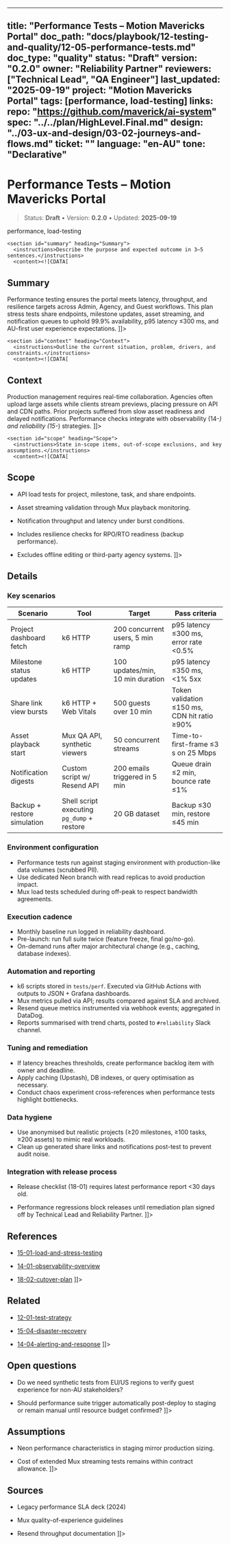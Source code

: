 <!-- ai:managed start file="docs/playbook/12-testing-and-quality/12-05-performance-tests.md" responsibility="docs" strategy="replace" -->
---
title: "Performance Tests – Motion Mavericks Portal"
doc_path: "docs/playbook/12-testing-and-quality/12-05-performance-tests.md"
doc_type: "quality"
status: "Draft"
version: "0.2.0"
owner: "Reliability Partner"
reviewers: ["Technical Lead", "QA Engineer"]
last_updated: "2025-09-19"
project: "Motion Mavericks Portal"
tags: [performance, load-testing]
links:
  repo: "https://github.com/maverick/ai-system"
  spec: "../../plan/HighLevel.Final.md"
  design: "../03-ux-and-design/03-02-journeys-and-flows.md"
  ticket: "<PLACEHOLDER>"
language: "en-AU"
tone: "Declarative"
---

# Performance Tests – Motion Mavericks Portal

> Status: **Draft** • Version: **0.2.0** • Updated: **2025-09-19**

<doc xmlns="urn:docs:universal"
     type="quality"
     path="docs/playbook/12-testing-and-quality/12-05-performance-tests.md"
     version="0.2.0"
     status="Draft"
     owner="Reliability Partner">

  <meta>
    <link rel="repo" href="https://github.com/maverick/ai-system"/>
    <link rel="spec" href="../../plan/HighLevel.Final.md"/>
    <link rel="design" href="../03-ux-and-design/03-02-journeys-and-flows.md"/>
    <tags>performance, load-testing</tags>
  </meta>

  <sections>

    <section id="summary" heading="Summary">
      <instructions>Describe the purpose and expected outcome in 3–5 sentences.</instructions>
      <content><![CDATA[
## Summary
Performance testing ensures the portal meets latency, throughput, and resilience targets across Admin, Agency, and Guest workflows. This plan stress tests share endpoints, milestone updates, asset streaming, and notification queues to uphold 99.9% availability, p95 latency ≤300 ms, and AU-first user experience expectations.
]]></content>
    </section>

    <section id="context" heading="Context">
      <instructions>Outline the current situation, problem, drivers, and constraints.</instructions>
      <content><![CDATA[
## Context
Production management requires real-time collaboration. Agencies often upload large assets while clients stream previews, placing pressure on API and CDN paths. Prior projects suffered from slow asset readiness and delayed notifications. Performance checks integrate with observability (14-*) and reliability (15-*) strategies.
]]></content>
    </section>

    <section id="scope" heading="Scope">
      <instructions>State in-scope items, out-of-scope exclusions, and key assumptions.</instructions>
      <content><![CDATA[
## Scope
- API load tests for project, milestone, task, and share endpoints.
- Asset streaming validation through Mux playback monitoring.
- Notification throughput and latency under burst conditions.
- Includes resilience checks for RPO/RTO readiness (backup performance).
- Excludes offline editing or third-party agency systems.
]]></content>
    </section>

    <section id="details" heading="Details">
      <content><![CDATA[
## Details

### Key scenarios
| Scenario | Tool | Target | Pass criteria |
|----------|------|--------|---------------|
| Project dashboard fetch | k6 HTTP | 200 concurrent users, 5 min ramp | p95 latency ≤300 ms, error rate <0.5% |
| Milestone status updates | k6 HTTP | 100 updates/min, 10 min duration | p95 latency ≤350 ms, <1% 5xx |
| Share link view bursts | k6 HTTP + Web Vitals | 500 guests over 10 min | Token validation ≤150 ms, CDN hit ratio ≥90% |
| Asset playback start | Mux QA API, synthetic viewers | 50 concurrent streams | Time-to-first-frame ≤3 s on 25 Mbps |
| Notification digests | Custom script w/ Resend API | 200 emails triggered in 5 min | Queue drain ≤2 min, bounce rate ≤1% |
| Backup + restore simulation | Shell script executing `pg_dump` + restore | 20 GB dataset | Backup ≤30 min, restore ≤45 min |

### Environment configuration
- Performance tests run against staging environment with production-like data volumes (scrubbed PII).
- Use dedicated Neon branch with read replicas to avoid production impact.
- Mux load tests scheduled during off-peak to respect bandwidth agreements.

### Execution cadence
- Monthly baseline run logged in reliability dashboard.
- Pre-launch: run full suite twice (feature freeze, final go/no-go).
- On-demand runs after major architectural change (e.g., caching, database indexes).

### Automation and reporting
- k6 scripts stored in `tests/perf`. Executed via GitHub Actions with outputs to JSON + Grafana dashboards.
- Mux metrics pulled via API; results compared against SLA and archived.
- Resend queue metrics instrumented via webhook events; aggregated in DataDog.
- Reports summarised with trend charts, posted to `#reliability` Slack channel.

### Tuning and remediation
- If latency breaches thresholds, create performance backlog item with owner and deadline.
- Apply caching (Upstash), DB indexes, or query optimisation as necessary.
- Conduct chaos experiment cross-references when performance tests highlight bottlenecks.

### Data hygiene
- Use anonymised but realistic projects (≥20 milestones, ≥100 tasks, ≥200 assets) to mimic real workloads.
- Clean up generated share links and notifications post-test to prevent audit noise.

### Integration with release process
- Release checklist (18-01) requires latest performance report <30 days old.
- Performance regressions block releases until remediation plan signed off by Technical Lead and Reliability Partner.
]]></content>
    </section>

    <section id="references" heading="References">
      <content><![CDATA[
## References
- [15-01-load-and-stress-testing](../15-performance-and-reliability/15-01-load-and-stress-testing.md)
- [14-01-observability-overview](../14-observability/14-01-observability-overview.md)
- [18-02-cutover-plan](../18-release-and-cutover/18-02-cutover-plan.md)
]]></content>
    </section>

    <section id="related" heading="Related">
      <content><![CDATA[
## Related
- [12-01-test-strategy](12-01-test-strategy.md)
- [15-04-disaster-recovery](../15-performance-and-reliability/15-04-disaster-recovery.md)
- [14-04-alerting-and-response](../14-observability/14-04-alerting-and-response.md)
]]></content>
    </section>

    <section id="open_questions" heading="Open questions">
      <content><![CDATA[
## Open questions
- Do we need synthetic tests from EU/US regions to verify guest experience for non-AU stakeholders?
- Should performance suite trigger automatically post-deploy to staging or remain manual until resource budget confirmed?
]]></content>
    </section>

    <section id="assumptions" heading="Assumptions">
      <content><![CDATA[
## Assumptions
- Neon performance characteristics in staging mirror production sizing.
- Cost of extended Mux streaming tests remains within contract allowance.
]]></content>
    </section>

    <section id="sources" heading="Sources">
      <content><![CDATA[
## Sources
- Legacy performance SLA deck (2024)
- Mux quality-of-experience guidelines
- Resend throughput documentation
]]></content>
    </section>

  </sections>
</doc>
<!-- ai:managed end -->
